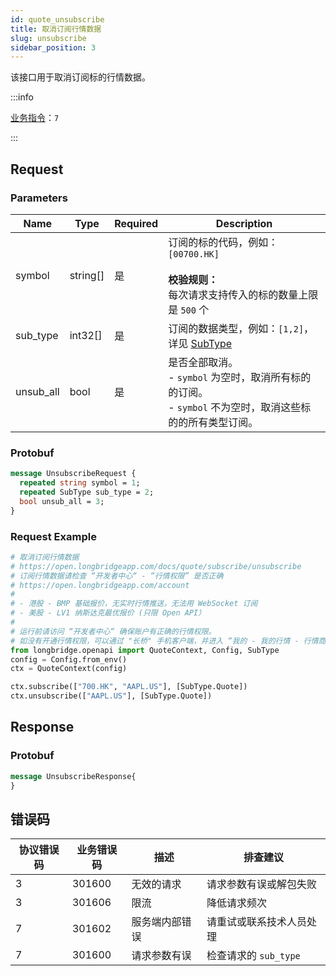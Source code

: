 ```yaml
---
id: quote_unsubscribe
title: 取消订阅行情数据
slug: unsubscribe
sidebar_position: 3
---
```


该接口用于取消订阅标的行情数据。

:::info

[业务指令](../../socket/protocol/request)：`7`

:::

## Request

### Parameters

| Name      | Type     | Required | Description                                                                                                        |
| --------- | -------- | -------- | ------------------------------------------------------------------------------------------------------------------ |
| symbol    | string[] | 是       | 订阅的标的代码，例如：`[00700.HK]` <br /><br />**校验规则：**<br />每次请求支持传入的标的数量上限是 `500` 个       |
| sub_type  | int32[]  | 是       | 订阅的数据类型，例如：`[1,2]`，详见 [SubType](../objects#subtype---订阅数据的类型)                                 |
| unsub_all | bool     | 是       | 是否全部取消。<br />- `symbol` 为空时，取消所有标的的订阅。<br />- `symbol` 不为空时，取消这些标的的所有类型订阅。 |

### Protobuf

```protobuf
message UnsubscribeRequest {
  repeated string symbol = 1;
  repeated SubType sub_type = 2;
  bool unsub_all = 3;
}
```

### Request Example

```python
# 取消订阅行情数据
# https://open.longbridgeapp.com/docs/quote/subscribe/unsubscribe
# 订阅行情数据请检查 “开发者中心“ - “行情权限” 是否正确
# https://open.longbridgeapp.com/account
#
# - 港股 - BMP 基础报价，无实时行情推送，无法用 WebSocket 订阅
# - 美股 - LV1 纳斯达克最优报价 (只限 Open API）
#
# 运行前请访问 “开发者中心“ 确保账户有正确的行情权限。
# 如没有开通行情权限，可以通过 "长桥" 手机客户端，并进入 “我的 - 我的行情 - 行情商城“ 购买开通行情权限。
from longbridge.openapi import QuoteContext, Config, SubType
config = Config.from_env()
ctx = QuoteContext(config)

ctx.subscribe(["700.HK", "AAPL.US"], [SubType.Quote])
ctx.unsubscribe(["AAPL.US"], [SubType.Quote])
```

## Response

### Protobuf

```protobuf
message UnsubscribeResponse{
}
```

## 错误码

| 协议错误码 | 业务错误码 | 描述           | 排查建议                 |
| ---------- | ---------- | -------------- | ------------------------ |
| 3          | 301600     | 无效的请求     | 请求参数有误或解包失败   |
| 3          | 301606     | 限流           | 降低请求频次             |
| 7          | 301602     | 服务端内部错误 | 请重试或联系技术人员处理 |
| 7          | 301600     | 请求参数有误   | 检查请求的 `sub_type`    |
